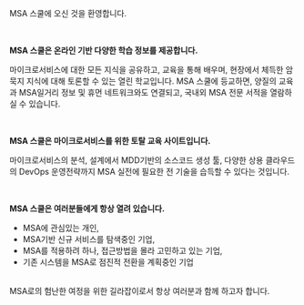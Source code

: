 
MSA 스쿨에 오신 것을 환영합니다.

<br/>

**MSA 스쿨은 온라인 기반 다양한 학습 정보를 제공합니다.**

마이크로서비스에 대한 모든 지식을 공유하고, 교육을 통해 배우며, 현장에서 체득한 암묵지 지식에 대해 토론할 수 있는 열린 학교입니다. MSA 스쿨에 등교하면, 양질의 교육과 MSA일거리 정보 및 휴먼 네트워크와도 연결되고, 국내외 MSA 전문 서적을 열람하실 수 있습니다.

<br/>

**MSA 스쿨은 마이크로서비스를 위한 토탈 교육 사이트입니다.**

마이크로서비스의 분석, 설계에서 MDD기반의 소스코드 생성 툴, 다양한 상용 클라우드의 DevOps 운영전략까지 MSA 실전에 필요한 전 기술을 습득할 수 있다는 것입니다.

<br/> 

**MSA 스쿨은 여러분들에게 항상 열려 있습니다.**

- MSA에 관심있는 개인,
- MSA기반 신규 서비스를 탐색중인 기업,
- MSA를 적용하려 하나, 접근방법을 몰라 고민하고 있는 기업,
- 기존 시스템을 MSA로 점진적 전환을 계획중인 기업

<br/>
MSA로의 험난한 여정을 위한 길라잡이로서 항상 여러분과 함께 하고자 합니다.
